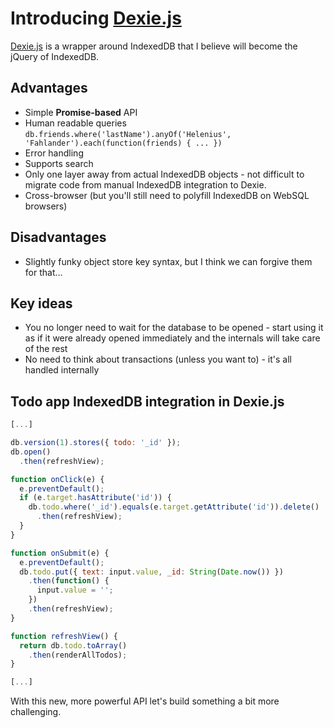 # Introducing [Dexie.js](https://github.com/dfahlander/Dexie.js)

[Dexie.js](https://github.com/dfahlander/Dexie.js) is a wrapper around IndexedDB that I believe will become the jQuery of IndexedDB.

## Advantages

- Simple **Promise-based** API
- Human readable queries `db.friends.where('lastName').anyOf('Helenius', 'Fahlander').each(function(friends) { ... })`
- Error handling
- Supports search
- Only one layer away from actual IndexedDB objects - not difficult to migrate code from manual IndexedDB integration to Dexie.
- Cross-browser (but you'll still need to polyfill IndexedDB on WebSQL browsers)

## Disadvantages

- Slightly funky object store key syntax, but I think we can forgive them for that…

## Key ideas

- You no longer need to wait for the database to be opened - start using it as if it were already opened immediately and the internals will take care of the rest
- No need to think about transactions (unless you want to) - it's all handled internally

## Todo app IndexedDB integration in Dexie.js

```js
[...]

db.version(1).stores({ todo: '_id' });
db.open()
  .then(refreshView);

function onClick(e) {
  e.preventDefault();
  if (e.target.hasAttribute('id')) {
    db.todo.where('_id').equals(e.target.getAttribute('id')).delete()
      .then(refreshView);
  }
}

function onSubmit(e) {
  e.preventDefault();
  db.todo.put({ text: input.value, _id: String(Date.now()) })
    .then(function() {
      input.value = '';
    })
    .then(refreshView);
}

function refreshView() {
  return db.todo.toArray()
    .then(renderAllTodos);
}

[...]
```

With this new, more powerful API let's build something a bit more challenging.
